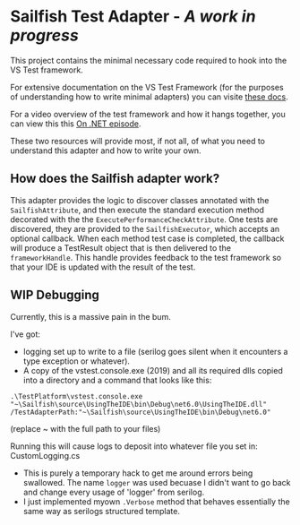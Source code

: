 ﻿# Sailfish Test Adapter - *A work in progress*

This project contains the minimal necessary code required to hook into the VS Test framework.

For extensive documentation on the VS Test Framework (for the purposes of understanding how to write minimal adapters) you can
visite [these docs](https://github.com/Microsoft/vstest-docs/blob/main/RFCs/0004-Adapter-Extensibility.md).

For a video overview of the test framework and how it hangs together, you can view this
this [On .NET episode](https://docs.microsoft.com/en-us/shows/on-net/exploring-the-visual-studio-test-platform#time=22m24s).

These two resources will provide most, if not all, of what you need to understand this adapter and how to write your own.

## How does the Sailfish adapter work?

This adapter provides the logic to discover classes annotated with the `SailfishAttribute`, and then execute the standard execution method decorated with the the `ExecutePerformanceCheckAttribute`.
One tests are discovered, they are provided to the `SailfishExecutor`, which accepts an optional callback. When each method test case is completed, the callback will produce a TestResult object that
is then delivered to the `frameworkHandle`. This handle provides feedback to the test framework so that your IDE is updated with the result of the test.

## WIP Debugging

Currently, this is a massive pain in the bum.

I've got:

- logging set up to write to a file (serilog goes silent when it encounters a type exception or whatever).
- A copy of the vstest.console.exe (2019) and all its required dlls copied into a directory and a command that looks like this:

```
.\TestPlatform\vstest.console.exe "~\Sailfish\source\UsingTheIDE\bin\Debug\net6.0\UsingTheIDE.dll" /TestAdapterPath:"~\Sailfish\source\UsingTheIDE\bin\Debug\net6.0"
```

(replace ~ with the full path to your files)

Running this will cause logs to deposit into whatever file you set in: CustomLogging.cs

- This is purely a temporary hack to get me around errors being swallowed.
  The name `logger` was used becuase I didn't want to go back and change every usage of 'logger' from serilog.
- I just implemented myown `.Verbose` method that behaves essentially the same way as serilogs structured template.